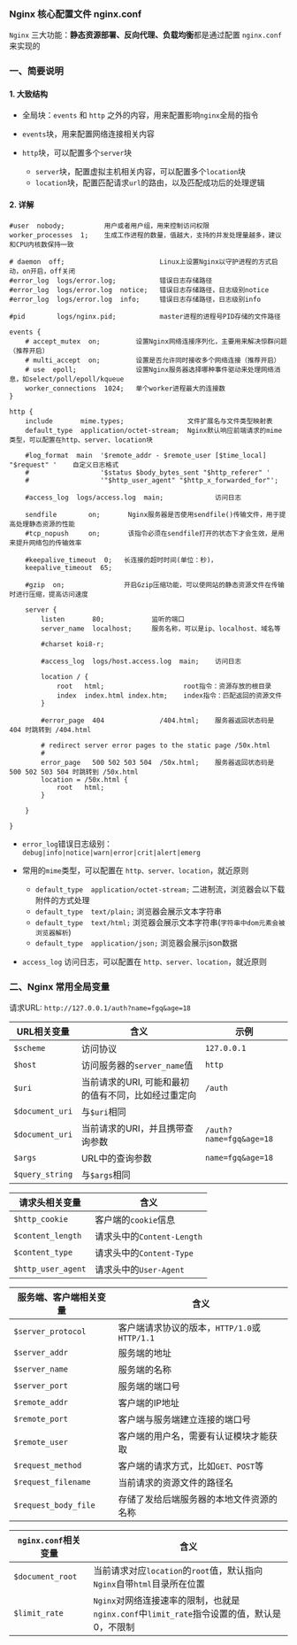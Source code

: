 ### Nginx 核心配置文件 nginx.conf
`Nginx` 三大功能：**静态资源部署、反向代理、负载均衡**都是通过配置 `nginx.conf` 来实现的

### 一、简要说明
#### 1. 大致结构
* 全局块：`events` 和 `http` 之外的内容，用来配置影响`nginx`全局的指令

* `events`块，用来配置网络连接相关内容

* `http`块，可以配置多个`server`块
  * `server`块，配置虚拟主机相关内容，可以配置多个`location`块
  * `location`块，配置匹配请求`url`的路由，以及匹配成功后的处理逻辑

#### 2. 详解

```
#user  nobody;          用户或者用户组，用来控制访问权限
worker_processes  1;    生成工作进程的数量，值越大，支持的并发处理量越多，建议和CPU内核数保持一致

# daemon  off;                        Linux上设置Nginx以守护进程的方式启动，on开启，off关闭
#error_log  logs/error.log;           错误日志存储路径
#error_log  logs/error.log  notice;   错误日志存储路径，日志级别notice
#error_log  logs/error.log  info;     错误日志存储路径，日志级别info

#pid        logs/nginx.pid;           master进程的进程号PID存储的文件路径

events {
    # accept_mutex  on;         设置Nginx网络连接序列化，主要用来解决惊群问题（推荐开启）
    # multi_accept  on;         设置是否允许同时接收多个网络连接（推荐开启）
    # use  epoll;               设置Nginx服务器选择哪种事件驱动来处理网络消息，如select/poll/epoll/kqueue
    worker_connections  1024;   单个worker进程最大的连接数 
}

http {
    include       mime.types;                文件扩展名与文件类型映射表
    default_type  application/octet-stream;  Nginx默认响应前端请求的mime类型，可以配置在http、server、location块

    #log_format  main  '$remote_addr - $remote_user [$time_local] "$request" '    自定义日志格式
    #                  '$status $body_bytes_sent "$http_referer" '
    #                  '"$http_user_agent" "$http_x_forwarded_for"';

    #access_log  logs/access.log  main;             访问日志

    sendfile        on;       Nginx服务器是否使用sendfile()传输文件，用于提高处理静态资源的性能          
    #tcp_nopush     on;       该指令必须在sendfile打开的状态下才会生效，是用来提升网络包的传输效率

    #keepalive_timeout  0;   长连接的超时时间(单位：秒)，
    keepalive_timeout  65;

    #gzip  on;               开启Gzip压缩功能，可以使网站的静态资源文件在传输时进行压缩，提高访问速度

    server {
        listen       80;            监听的端口
        server_name  localhost;     服务名称，可以是ip、localhost、域名等

        #charset koi8-r;

        #access_log  logs/host.access.log  main;    访问日志

        location / {                        
            root   html;                    root指令：资源存放的根目录  
            index  index.html index.htm;    index指令：匹配返回的资源文件
        }

        #error_page  404              /404.html;    服务器返回状态码是 404 时跳转到 /404.html

        # redirect server error pages to the static page /50x.html
        #
        error_page   500 502 503 504  /50x.html;    服务器返回状态码是 500 502 503 504 时跳转到 /50x.html
        location = /50x.html {
            root   html;            
        }

    }

}
```


* `error_log`错误日志级别：`debug|info|notice|warn|error|crit|alert|emerg`

* 常用的`mime`类型，可以配置在 `http、server、location`，就近原则
  * `default_type  application/octet-stream;`   二进制流，浏览器会以下载附件的方式处理
  * `default_type  text/plain;`        浏览器会展示文本字符串
  * `default_type  text/html;`         浏览器会展示文本字符串(`字符串中dom元素会被浏览器解析`)
  * `default_type  application/json;`  浏览器会展示json数据      
  
* `access_log` 访问日志，可以配置在 `http、server、location`，就近原则
  
  
  
### 二、Nginx 常用全局变量
请求URL: `http://127.0.0.1/auth?name=fgq&age=18`  


| URL相关变量   | 含义        | 示例 |
| ------ | ----------| ---- |
| `$scheme`        |    访问协议                                       | `127.0.0.1` |
| `$host`          |    访问服务器的`server_name`值                     | `http` |
| `$uri`           |    当前请求的URI, 可能和最初的值有不同，比如经过重定向 | `/auth` |
| `$document_uri`  |    与`$uri`相同                                   |  |
| `$document_uri`  |    当前请求的URI，并且携带查询参数                  |`/auth?name=fgq&age=18` |
| `$args`          |    URL中的查询参数                                | `name=fgq&age=18` |
| `$query_string` |    与`$args`相同                                  |  |



| 请求头相关变量   | 含义        | 
| ------ | ----------|
| `$http_cookie`     | 客户端的`cookie`信息 | 
| `$content_length`  | 请求头中的`Content-Length` | 
| `$content_type`    | 请求头中的`Content-Type` | 
| `$http_user_agent` | 请求头中的`User-Agent` | 



| 服务端、客户端相关变量   | 含义        | 
| ------ | ----------|
| `$server_protocol`     | 客户端请求协议的版本，`HTTP/1.0`或`HTTP/1.1` | 
| `$server_addr`  | 服务端的地址 | 
| `$server_name`    | 服务端的名称 | 
| `$server_port` | 服务端的端口号 |
|  `$remote_addr` |   客户端的IP地址| 
|  `$remote_port`  |  客户端与服务端建立连接的端口号| 
|  `$remote_user`  |  客户端的用户名，需要有认证模块才能获取| 
| `$request_method`   |客户端的请求方式，比如`GET、POST`等|
| `$request_filename`   |当前请求的资源文件的路径名|
| `$request_body_file`   |存储了发给后端服务器的本地文件资源的名称|



| `nginx.conf`相关变量   | 含义        | 
| ------ | ----------|
| `$document_root`     | 当前请求对应`location`的`root`值，默认指向`Nginx`自带`html`目录所在位置  | 
| `$limit_rate`  | `Nginx`对网络连接速率的限制，也就是`nginx.conf`中`limit_rate`指令设置的值，默认是0，不限制 | 







